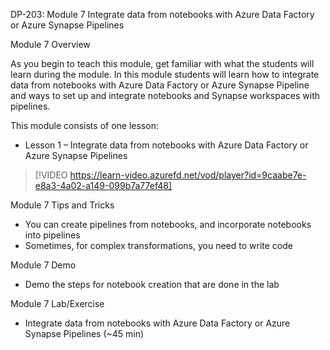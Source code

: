 

DP-203: Module 7 Integrate data from notebooks with Azure Data Factory or Azure Synapse Pipelines 

Module 7 Overview 

As you begin to teach this module, get familiar with what the students will learn during the module. In this module students will learn how to integrate data from notebooks with Azure Data Factory or Azure Synapse Pipeline and ways to set up and integrate notebooks and Synapse workspaces with pipelines. 

This module consists of one lesson: 

- Lesson 1 – Integrate data from notebooks with Azure Data Factory or Azure Synapse Pipelines 

> [!VIDEO https://learn-video.azurefd.net/vod/player?id=9caabe7e-e8a3-4a02-a149-099b7a77ef48]

Module 7 Tips and Tricks 

- You can create pipelines from notebooks, and incorporate notebooks into pipelines 
- Sometimes, for complex transformations, you need to write code 

Module 7 Demo 

- Demo the steps for notebook creation that are done in the lab 

Module 7 Lab/Exercise 

- Integrate data from notebooks with Azure Data Factory or Azure Synapse Pipelines (~45 min) 
